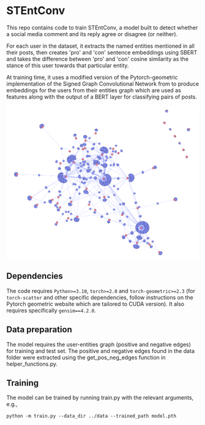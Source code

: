 # STEntConv

This repo contains code to train STEntConv, a model built to detect whether a social media comment and its reply agree or disagree (or neither). 

For each user in the dataset, it extracts the named entities mentioned in all their posts, then creates 'pro' and 'con' sentence embeddings using SBERT and takes the difference between 'pro' and 'con' cosine similarity as the stance of this user towards that particular entity. 

At training time, it uses a modified version of the Pytorch-geometric implementation of the Signed Graph Convolutional Network from  to produce embeddings for the users from their entities graph which are used as features along with the output of a BERT layer for classifying pairs of posts.

![Alt text](entities_graph.jpg "Entities Graph")

## Dependencies
The code requires `Python>=3.10`, `torch>=2.0` and `torch-geometric>=2.3` (for `torch-scatter` and other specific dependencies, follow instructions on the Pytorch geometric website which are tailored to CUDA version). It also requires specifically `gensim==4.2.0`.


## Data preparation
The model requires the user-entities graph (positive and negative edges) for training and test set. The positive and negative edges found in the data folder were extracted using the get_pos_neg_edges function in helper_functions.py. 
## Training
The model can be trained by running train.py with the relevant arguments, e.g., 
    
    python -m train.py --data_dir ../data --trained_path model.pth


